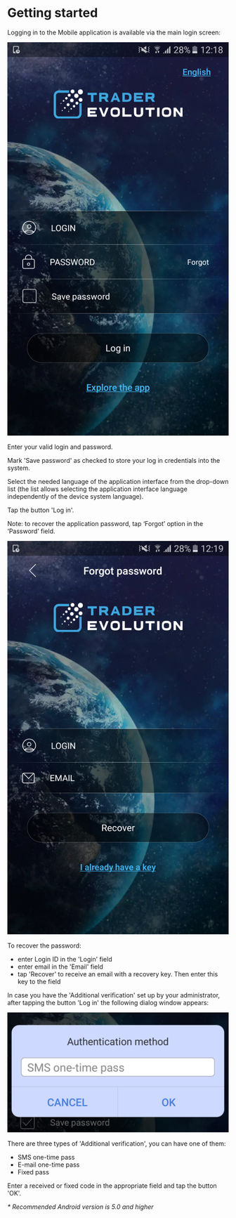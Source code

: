 # Getting started

Logging in to the Mobile application is available via the main login screen:

![](../../../.gitbook/assets/log-in.png)


Enter your valid login and password.

Mark 'Save password' as checked to store your log in credentials into the system.

Select the needed language of the application interface from the drop-down list \(the list allows selecting the application interface language independently of the device system language\).

Tap the button 'Log in'.

Note: to recover the application password, tap ‘Forgot’ option in the ‘Password’ field.

![](../../../.gitbook/assets/forgot-password-new%20%281%29.png)


To recover the password:

* enter Login ID in the 'Login' field
* enter email in the 'Email' field
* tap 'Recover' to receive an email with a recovery key. Then enter this key to the field

In case you have the 'Additional verification' set up by your administrator, after tapping the button 'Log in' the following dialog window appears:

![](../../../.gitbook/assets/sms-fa-copy-2.png)

There are three types of 'Additional verification', you can have one of them:

* SMS one-time pass
* E-mail one-time pass
* Fixed pass

Enter a received or fixed code in the appropriate field and tap the button 'OK'.

_\* Recommended Android version is 5.0 and higher_
